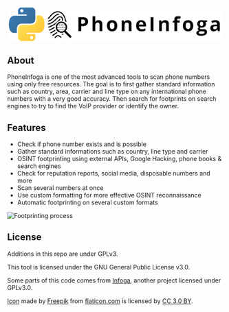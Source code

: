 <p align="center">
  <img src="docs/images/pyPhoneInfoGa.png" width=500 />
</p>

<!-- <div align="center">
  <a href="https://github.com/sundowndev/PhoneInfoga/actions">
    <img src="https://img.shields.io/endpoint.svg?url=https://actions-badge.atrox.dev/sundowndev/PhoneInfoga/badge?ref=master&style=flat-square" alt="build status" />
  <a href="https://hub.docker.com/r/sundowndev/phoneinfoga/builds">
    <img src="https://img.shields.io/docker/cloud/build/sundowndev/phoneinfoga.svg?style=flat-square" alt="Build Status" />
  </a>
  <a href="#">
    <img src="https://img.shields.io/badge/python-3.6-blue.svg?style=flat-square" alt="Python version" />
  </a>
  <a href="https://github.com/sundowndev/PhoneInfoga/releases">
    <img src="https://img.shields.io/github/release/SundownDEV/PhoneInfoga.svg?style=flat-square" alt="Latest version" />
  </a>
  <a href="https://github.com/sundowndev/PhoneInfoga/blob/master/LICENSE">
    <img src="https://img.shields.io/github/license/sundowndev/PhoneInfoga.svg?style=flat-square" alt="License" />
  </a>
</div>

<h4 align="center">Information gathering & OSINT reconnaissance tool for phone numbers</h4>

<p align="center">
  <a href="https://sundowndev.github.io/PhoneInfoga/">Documentation</a> •
  <a href="https://sundowndev.github.io/PhoneInfoga/usage/">Basic usage</a> •
  <a href="https://sundowndev.github.io/PhoneInfoga/resources/">OSINT resources</a> •
  <a href="https://medium.com/@SundownDEV/phone-number-scanning-osint-recon-tool-6ad8f0cac27b">Related blog post</a>
</p> -->

## About

PhoneInfoga is one of the most advanced tools to scan phone numbers using only free resources. The goal is to first gather standard information such as country, area, carrier and line type on any international phone numbers with a very good accuracy. Then search for footprints on search engines to try to find the VoIP provider or identify the owner.

## Features

- Check if phone number exists and is possible
- Gather standard informations such as country, line type and carrier
- OSINT footprinting using external APIs, Google Hacking, phone books & search engines
- Check for reputation reports, social media, disposable numbers and more
- Scan several numbers at once
- Use custom formatting for more effective OSINT reconnaissance
- Automatic footprinting on several custom formats

![Footprinting process](https://i.imgur.com/qCkgzz8.png)

## License

Additions in this repo are under GPLv3.

This tool is licensed under the GNU General Public License v3.0.

Some parts of this code comes from [Infoga](https://github.com/m4ll0k/infoga), another project licensed under GPLv3.0.

[Icon](https://www.flaticon.com/free-icon/fingerprint-search-symbol-of-secret-service-investigation_48838) made by <a href="https://www.freepik.com/" title="Freepik">Freepik</a> from <a href="https://www.flaticon.com/" title="Flaticon">flaticon.com</a> is licensed by <a href="http://creativecommons.org/licenses/by/3.0/" title="Creative Commons BY 3.0" target="_blank">CC 3.0 BY</a>.

<!-- [![FOSSA Status](https://app.fossa.io/api/projects/git%2Bgithub.com%2Fsundowndev%2FPhoneInfoga.svg?type=large)](https://app.fossa.io/projects/git%2Bgithub.com%2Fsundowndev%2FPhoneInfoga?ref=badge_large) -->